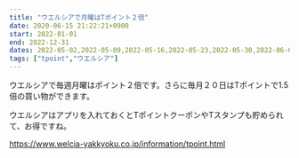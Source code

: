 ```yaml
---
title: "ウエルシアで月曜はTポイント２倍"
date: 2020-06-15 21:22:21+0900
start: 2022-01-01
end: 2022-12-31
dates: 2022-05-02,2022-05-09,2022-05-16,2022-05-23,2022-05-30,2022-06-06,2022-06-13,2022-06-20,2022-06-27,2022-07-04,2022-07-11,2022-07-18,2022-07-25
tags: ["tpoint","ウエルシア"]
---
```

ウエルシアで毎週月曜はポイント２倍です。さらに毎月２０日はTポイントで1.5倍の買い物ができます。

ウエルシアはアプリを入れておくとTポイントクーポンやTスタンプも貯められて、お得ですね。

https://www.welcia-yakkyoku.co.jp/information/tpoint.html

